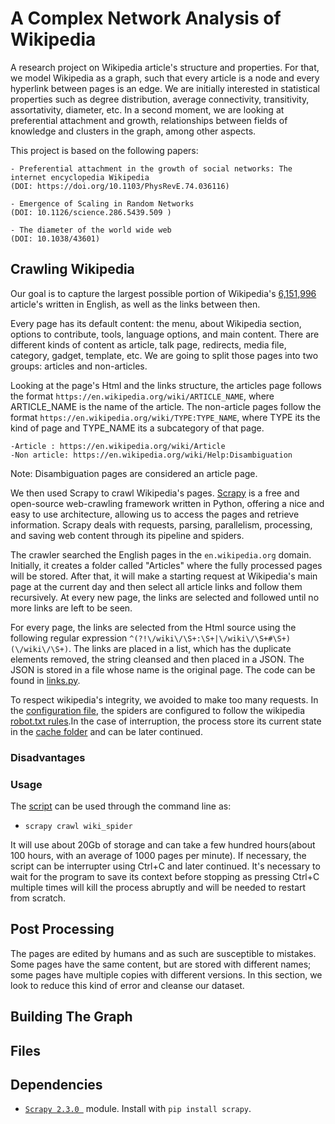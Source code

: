 # A Complex Network Analysis of Wikipedia

A research project on Wikipedia article's structure and properties. For that, we model Wikipedia as a graph, such that every article is a node and every hyperlink between pages is an edge. We are initially interested in statistical properties such as degree distribution, average connectivity, transitivity, assortativity, diameter, etc. In a second moment, we are looking at preferential attachment and growth, relationships between fields of knowledge and clusters in the graph, among other aspects.

This project is based on the following papers:

    - Preferential attachment in the growth of social networks: The internet encyclopedia Wikipedia 
    (DOI: https://doi.org/10.1103/PhysRevE.74.036116)
    
    - Emergence of Scaling in Random Networks 
    (DOI: 10.1126/science.286.5439.509 )

    - The diameter of the world wide web 
    (DOI: 10.1038/43601)


## Crawling Wikipedia

Our goal is to capture the largest possible portion of Wikipedia's [6,151,996](https://en.wikipedia.org/wiki/Wikipedia:Statistics) article's written in English, as well as the links between then.

Every page has its default content: the menu, about Wikipedia section, options to contribute, tools, language options, and main content. There are different kinds of content as article, talk page, redirects, media file, category, gadget, template, etc. We are going to split those pages into two groups: articles and non-articles.

Looking at the page's Html and the links structure, the articles page follows the format ``https://en.wikipedia.org/wiki/ARTICLE_NAME``, where ARTICLE_NAME is the name of the article. The non-article pages follow the format ``https://en.wikipedia.org/wiki/TYPE:TYPE_NAME``, where TYPE its the kind of page and TYPE_NAME its a subcategory of that page.

    -Article : https://en.wikipedia.org/wiki/Article
    -Non article: https://en.wikipedia.org/wiki/Help:Disambiguation

Note: Disambiguation pages are considered an article page.

We then used Scrapy to crawl Wikipedia's pages. [Scrapy](en.wikipedia.org) is a free and open-source web-crawling framework written in Python, offering a nice and easy to use architecture, allowing us to access the pages and retrieve information. Scrapy deals with requests, parsing, parallelism, processing, and saving web content through its pipeline and spiders.

The crawler searched the English pages in the ``en.wikipedia.org`` domain. Initially, it creates a folder called "Articles" where the fully processed pages will be stored. After that, it will make a starting request at Wikipedia's main page at the current day and then select all article links and follow them recursively. At every new page, the links are selected and followed until no more links are left to be seen.

For every page, the links are selected from the Html source using the following regular expression ``` ^(?!\/wiki\/\S+:\S+|\/wiki\/\S+#\S+)(\/wiki\/\S+) ```. The links are placed in a list, which has the duplicate elements removed, the string cleansed and then placed in a JSON. The JSON is stored in a file whose name is the original page. The code can be found in [links.py](wikipedia_crawler/wikipedia/spiders/links.py).

To respect wikipedia's integrity, we avoided to make too many requests. In the [configuration file](wikipedia_crawler/wikipedia/settings), the spiders are configured to follow the wikipedia [robot.txt rules](https://pt.wikipedia.org/robots.txt).In the case of interruption, the process store its current state in the [cache folder](wikipedia_crawler/wikpedia/Caches) and can be later continued.

### Disadvantages

### Usage

The [script](wikipedia_crawler/wikipedia/spiders/links.py) can be used through the command line as:
    
* ` scrapy crawl wiki_spider `

It will use about 20Gb of storage and can take a few hundred hours(about 100 hours, with an average of 1000 pages per minute). If necessary, the script can be interrupter using Ctrl+C and later continued. It's necessary to wait for the program to save its context before stopping as pressing Ctrl+C multiple times will kill the process abruptly and will be needed to restart from scratch.

## Post Processing

The pages are edited by humans and as such are susceptible to mistakes. Some pages have the same content, but are stored with different names; some pages have multiple copies with different versions. In this section, we look to reduce this kind of error and cleanse our dataset.

## Building The Graph


## Files


## Dependencies
- [`Scrapy 2.3.0 `](https://scrapy.org/) module. Install with `pip install scrapy`.